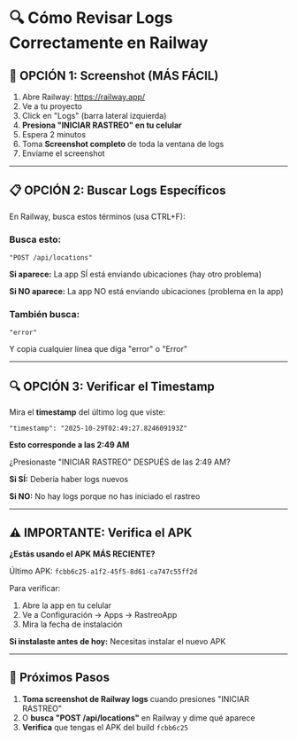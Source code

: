 # 🔍 Cómo Revisar Logs Correctamente en Railway

## 📸 OPCIÓN 1: Screenshot (MÁS FÁCIL)

1. Abre Railway: https://railway.app/
2. Ve a tu proyecto
3. Click en "Logs" (barra lateral izquierda)
4. **Presiona "INICIAR RASTREO" en tu celular**
5. Espera 2 minutos
6. Toma **Screenshot completo** de toda la ventana de logs
7. Envíame el screenshot

---

## 📋 OPCIÓN 2: Buscar Logs Específicos

En Railway, busca estos términos (usa CTRL+F):

### Busca esto:
```
"POST /api/locations"
```

**Si aparece:** La app SÍ está enviando ubicaciones (hay otro problema)

**Si NO aparece:** La app NO está enviando ubicaciones (problema en la app)

### También busca:
```
"error"
```

Y copia cualquier línea que diga "error" o "Error"

---

## 🔍 OPCIÓN 3: Verificar el Timestamp

Mira el **timestamp** del último log que viste:
```
"timestamp": "2025-10-29T02:49:27.824609193Z"
```

**Esto corresponde a las 2:49 AM**

¿Presionaste "INICIAR RASTREO" DESPUÉS de las 2:49 AM?

**Si SÍ:** Debería haber logs nuevos

**Si NO:** No hay logs porque no has iniciado el rastreo

---

## ⚠️ IMPORTANTE: Verifica el APK

**¿Estás usando el APK MÁS RECIENTE?**

Último APK: `fcbb6c25-a1f2-45f5-8d61-ca747c55ff2d`

Para verificar:
1. Abre la app en tu celular
2. Ve a Configuración → Apps → RastreoApp
3. Mira la fecha de instalación

**Si instalaste antes de hoy:** Necesitas instalar el nuevo APK

---

## 🎯 Próximos Pasos

1. **Toma screenshot de Railway logs** cuando presiones "INICIAR RASTREO"
2. O **busca "POST /api/locations"** en Railway y dime qué aparece
3. **Verifica** que tengas el APK del build `fcbb6c25`



